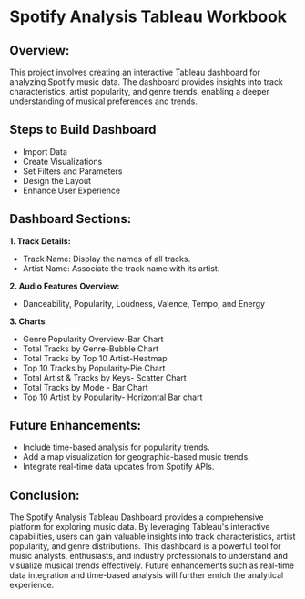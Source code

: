 # Spotify Analysis Tableau Workbook

## Overview: 
This project involves creating an interactive Tableau dashboard for analyzing Spotify music data. The dashboard provides insights into track characteristics, artist popularity, and genre trends, enabling a deeper understanding of musical preferences and trends.

## Steps to Build Dashboard
- Import Data
- Create Visualizations
- Set Filters and Parameters
- Design the Layout
- Enhance User Experience

## Dashboard Sections:

**1. Track Details:**
- Track Name: Display the names of all tracks.
- Artist Name: Associate the track name with its artist.

**2. Audio Features Overview:**
- Danceability, Popularity, Loudness, Valence, Tempo, and Energy

**3. Charts**
- Genre Popularity Overview-Bar Chart
- Total Tracks by Genre-Bubble Chart
- Total Tracks by Top 10 Artist-Heatmap
- Top 10 Tracks by Popularity-Pie Chart
- Total Artist & Tracks by Keys- Scatter Chart
- Total Tracks by Mode - Bar Chart
- Top 10 Artist by Popularity- Horizontal Bar chart

## Future Enhancements:
- Include time-based analysis for popularity trends.
- Add a map visualization for geographic-based music trends.
- Integrate real-time data updates from Spotify APIs.

## Conclusion: 
The Spotify Analysis Tableau Dashboard provides a comprehensive platform for exploring music data. By leveraging Tableau's interactive capabilities, users can gain valuable insights into track characteristics, artist popularity, and genre distributions. This dashboard is a powerful tool for music analysts, enthusiasts, and industry professionals to understand and visualize musical trends effectively. Future enhancements such as real-time data integration and time-based analysis will further enrich the analytical experience.
